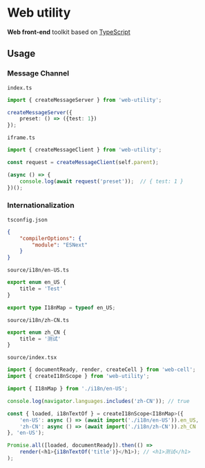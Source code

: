 # Web utility

**Web front-end** toolkit based on [TypeScript][1]

## Usage

### Message Channel

`index.ts`

```TypeScript
import { createMessageServer } from 'web-utility';

createMessageServer({
    preset: () => ({test: 1})
});
```

`iframe.ts`

```TypeScript
import { createMessageClient } from 'web-utility';

const request = createMessageClient(self.parent);

(async () => {
    console.log(await request('preset'));  // { test: 1 }
})();
```

### Internationalization

`tsconfig.json`

```json
{
    "compilerOptions": {
        "module": "ESNext"
    }
}
```

`source/i18n/en-US.ts`

```typescript
export enum en_US {
    title = 'Test'
}

export type I18nMap = typeof en_US;
```

`source/i18n/zh-CN.ts`

```typescript
export enum zh_CN {
    title = '测试'
}
```

`source/index.tsx`

```javascript
import { documentReady, render, createCell } from 'web-cell';
import { createI18nScope } from 'web-utility';

import { I18nMap } from './i18n/en-US';

console.log(navigator.languages.includes('zh-CN')); // true

const { loaded, i18nTextOf } = createI18nScope<I18nMap>({
    'en-US': async () => (await import('./i18n/en-US')).en_US,
    'zh-CN': async () => (await import('./i18n/zh-CN')).zh_CN
}, 'en-US');

Promise.all([loaded, documentReady]).then(() =>
    render(<h1>{i18nTextOf('title')}</h1>); // <h1>测试</h1>
);
```

[1]: https://www.typescriptlang.org/
